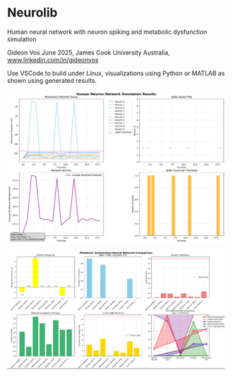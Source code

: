 # Neurolib
Human neural network with neuron spiking and metabolic dysfunction simulation

Gideon Vos June 2025, James Cook University Australia, www.linkedin.com/in/gideonvos

Use VSCode to build under Linux, visualizations using Python or MATLAB as shown using generated results.

![Demo](https://github.com/xalentis/Neurolib/blob/master/demo.png)

![Demo](https://github.com/xalentis/Neurolib/blob/master/demo2.png)
